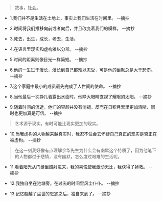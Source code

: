 >故事，社会。

- 1.我们并不是生活在土地上，事实上我们生活在时间里。 --摘抄

- 2.时间将我们推移向前或者向后，并且改变着我们的模样。 --摘抄

- 3.死去，出生，成长，老去，生活。

- 4.在语言里现实和虚构难以分辨。 --摘抄

- 5.时间的距离则像目光一样简短。 --摘抄

- 6.他的一生过于漫长，漫长到自己都难以忍受，可是他的幽默总是大于悲伤。 --摘抄

- 7.这个家庭中最小的成员最先完成了人世间的使命。 --摘抄

- 8.当他最后一次挣扎着露出水面时，他睁大眼睛直视了耀眼的太阳。 --摘抄

- 9.随着时间的流逝，他们的容颜并没有消褪，反而在日积月累里更加清晰，同时也更加真是可信。 --摘抄

>艺术源于现实，有时可能比现实更加的现实。

- 10.当我虚构的人物越来越真实时，我忍不住会去怀疑自己真正的现实是否正在被虚构。 --摘抄

>在这一刻我好像有点理解余华先生为什么会有幽默这个特质了，因为他笔下的人物都过于悲情，没有幽默，怎么度过艰难的生活呢。

- 11.看着阳光从门缝里照射进来，我的喜悦使我激动无比，我获得了拯救。 --摘抄

- 12.我独自坐在池塘旁，在过去的时间里风尘仆仆。 --摘抄

- 13.记忆超越了尘世的恩怨之后，独自来到了。 --摘抄
